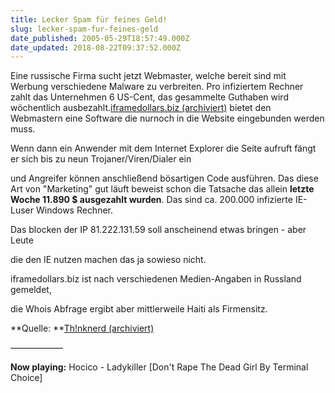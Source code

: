 ```yaml
---
title: Lecker Spam für feines Geld!
slug: lecker-spam-fur-feines-geld
date_published: 2005-05-29T18:57:49.000Z
date_updated: 2018-08-22T09:37:52.000Z
---
```


Eine russische Firma sucht jetzt Webmaster, welche bereit sind mit Werbung verschiedene Malware zu verbreiten. Pro infiziertem Rechner zahlt das Unternehmen 6 US-Cent, das gesammelte Guthaben wird wöchentlich ausbezahlt.[iframedollars.biz (archiviert)](http://web.archive.org/web/20050530002158/http://iframedollars.biz:80/) bietet den Webmastern eine Software die nurnoch in die Website eingebunden werden muss.

Wenn dann ein Anwender mit dem Internet Explorer die Seite aufruft fängt er sich bis zu neun Trojaner/Viren/Dialer ein

und Angreifer können anschließend bösartigen Code ausführen. Das diese Art von "Marketing" gut läuft beweist schon die Tatsache das allein **letzte Woche 11.890 $ ausgezahlt wurden**. Das sind ca. 200.000 infizierte IE-Luser Windows Rechner.

Das blocken der IP 81.222.131.59 soll anscheinend etwas bringen - aber Leute

die den IE nutzen machen das ja sowieso nicht.

iframedollars.biz ist nach verschiedenen Medien-Angaben in Russland gemeldet,

die Whois Abfrage ergibt aber mittlerweile Haiti als Firmensitz.

**Quelle: **[Th!nknerd (archiviert)](http://web.archive.org/web/20050525014832/http://www.thinknerd.org:80/)

——————

**Now playing:** Hocico - Ladykiller [Don't Rape The Dead Girl By Terminal Choice]
